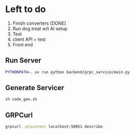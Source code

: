 # Left to do

1. Finish converters [DONE]
2. Run dog treat w/t AI setup
3. Test
4. client API + test
5. Front end

## Run Server

```bash
PYTHONPATH=. uv run python backend/grpc_service/main.py
```

## Generate Servicer

```bash
sh code_gen.sh
```

## GRPCurl

```bash
grpcurl -plaintext localhost:50051 describe
```
